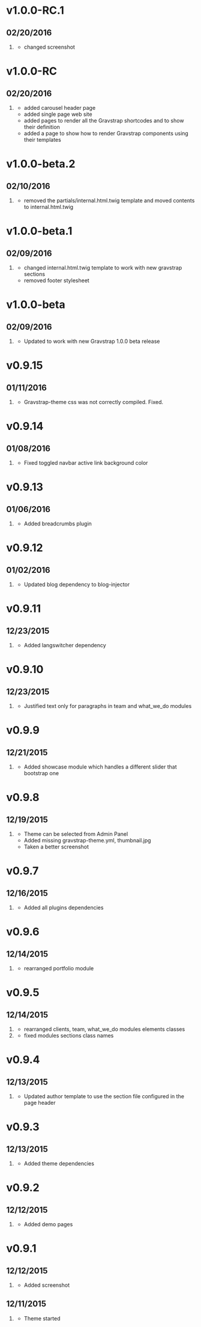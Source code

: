 # v1.0.0-RC.1
## 02/20/2016
1. [](#improved)
    * changed screenshot

# v1.0.0-RC
## 02/20/2016

1. [](#improved)
    * added carousel header page
    * added single page web site
    * added pages to render all the Gravstrap shortcodes and to show their definition
    * added a page to show how to render Gravstrap components using their templates

# v1.0.0-beta.2
## 02/10/2016

1. [](#bugfix)
    * removed the partials/internal.html.twig template and moved contents to internal.html.twig

# v1.0.0-beta.1
## 02/09/2016

1. [](#bugfix)
    * changed internal.html.twig template to work with new gravstrap sections
    * removed footer stylesheet

# v1.0.0-beta
## 02/09/2016

1. [](#new)
    * Updated to work with new Gravstrap 1.0.0 beta release

# v0.9.15
## 01/11/2016

1. [](#bugfix)
    * Gravstrap-theme css was not correctly compiled. Fixed.

# v0.9.14
## 01/08/2016

1. [](#bugfix)
    * Fixed toggled navbar active link background color

# v0.9.13
## 01/06/2016

1. [](#improved)
    * Added breadcrumbs plugin

# v0.9.12
## 01/02/2016

1. [](#improved)
    * Updated blog dependency to blog-injector

# v0.9.11
## 12/23/2015

1. [](#bugfix)
    * Added langswitcher dependency

# v0.9.10
## 12/23/2015

1. [](#improved)
    * Justified text only for paragraphs in team and what_we_do modules

# v0.9.9
## 12/21/2015

1. [](#new)
    * Added showcase module which handles a different slider that bootstrap one

# v0.9.8
## 12/19/2015

1. [](#new)
    * Theme can be selected from Admin Panel
    * Added missing gravstrap-theme.yml, thumbnail.jpg
    * Taken a better screenshot

# v0.9.7
## 12/16/2015

1. [](#bugfix)
    * Added all plugins dependencies

# v0.9.6
## 12/14/2015

1. [](#improved)
    * rearranged portfolio module

# v0.9.5
## 12/14/2015

1. [](#improved)
    * rearranged clients, team, what_we_do modules elements classes
2. [](#bugfix)
    * fixed modules sections class names

# v0.9.4
## 12/13/2015

1. [](#improved)
    * Updated author template to use the section file configured in the page header

# v0.9.3
## 12/13/2015

1. [](#improved)
    * Added theme dependencies

# v0.9.2
## 12/12/2015

1. [](#improved)
    * Added demo pages

# v0.9.1
## 12/12/2015

1. [](#bugfix)
    * Added screenshot

## 12/11/2015

1. [](#new)
    * Theme started
